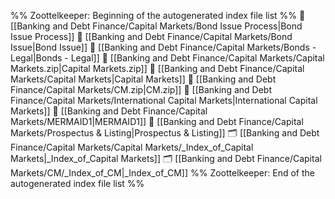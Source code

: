 %% Zoottelkeeper: Beginning of the autogenerated index file list  %%
📄 [[Banking and Debt Finance/Capital Markets/Bond Issue Process|Bond Issue Process]]
📄 [[Banking and Debt Finance/Capital Markets/Bond Issue|Bond Issue]]
📄 [[Banking and Debt Finance/Capital Markets/Bonds - Legal|Bonds - Legal]]
📄 [[Banking and Debt Finance/Capital Markets/Capital Markets.zip|Capital Markets.zip]]
📄 [[Banking and Debt Finance/Capital Markets/Capital Markets|Capital Markets]]
📄 [[Banking and Debt Finance/Capital Markets/CM.zip|CM.zip]]
📄 [[Banking and Debt Finance/Capital Markets/International Capital Markets|International Capital Markets]]
📄 [[Banking and Debt Finance/Capital Markets/MERMAID1|MERMAID1]]
📄 [[Banking and Debt Finance/Capital Markets/Prospectus & Listing|Prospectus & Listing]]
🗂️ [[Banking and Debt Finance/Capital Markets/Capital Markets/_Index_of_Capital Markets|_Index_of_Capital Markets]]
🗂️ [[Banking and Debt Finance/Capital Markets/CM/_Index_of_CM|_Index_of_CM]]
%% Zoottelkeeper: End of the autogenerated index file list  %%
